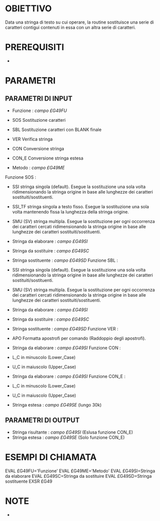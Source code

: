 # OBIETTIVO
Data una stringa di testo su cui operare, la routine sostituisce una serie di caratteri contigui contenuti in essa con un altra serie di caratteri.
# PREREQUISITI
-
# PARAMETRI
## PARAMETRI DI INPUT
- Funzione :  _campo £G49FU_

- SOS Sostituzione caratteri
- SBL Sostituzione caratteri con BLANK finale
- VER Verifica stringa
- CON Conversione stringa
- CON_E Conversione stringa estesa

- Metodo :  _campo £G49ME_

Funzione SOS : 

- SSI stringa singola (default). Esegue la sostituzione una sola volta ridimensionando la stringa origine in base alle lunghezze dei caratteri sostituiti/sostituenti.
- SSI_TF stringa singola a testo fisso. Esegue la sostituzione una sola volta mantenendo fissa la lunghezza della stringa origine.
- SMU (SV) stringa multipla. Esegue la sostituzione per ogni occorrenza dei caratteri cercati ridimensionando la stringa origine in base alle lunghezze dei caratteri sostituiti/sostituenti.

- Stringa da elaborare :  _campo £G49SI_
- Stringa da sostituire :  _campo £G49SC_
- Stringa sostituente :  _campo £G49SD_
Funzione SBL : 

- SSI stringa singola (default). Esegue la sostituzione una sola volta ridimensionando la stringa origine in base alle lunghezze dei caratteri sostituiti/sostituenti.
- SMU (SV) stringa multipla. Esegue la sostituzione per ogni occorrenza dei caratteri cercati ridimensionando la stringa origine in base alle lunghezze dei caratteri sostituiti/sostituenti.

- Stringa da elaborare :  _campo £G49SI_
- Stringa da sostituire :  _campo £G49SC_
- Stringa sostituente :  _campo £G49SD_
Funzione VER : 

- APO Formatta apostrofi per comando (Raddoppio degli apostrofi).

- Stringa da elaborare :  _campo £G49SI_
Funzione CON : 

- L_C in minuscolo (Lower_Case)
- U_C in maiuscolo (Upper_Case)

- Stringa da elaborare :  _campo £G49SI_
Funzione CON_E : 

- L_C in minuscolo (Lower_Case)
- U_C in maiuscolo (Upper_Case)

- Stringa estesa :  _campo £G49SE_ (lungo 30k)
## PARAMETRI DI OUTPUT
- Stringa risultante :  _campo £G49SI_   (Eslusa funzione CON_E)
- Stringa estesa     :  _campo £G49SE_   (Solo funzione CON_E)
# ESEMPI DI CHIAMATA
EVAL      £G49FU='Funzione'
EVAL      £G49ME='Metodo'
EVAL      £G49SI=Stringa da elaborare
EVAL      £G49SC=Stringa da sostituire
EVAL      £G49SD=Stringa sostituente
EXSR      £G49
# NOTE
-
